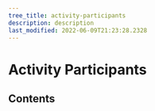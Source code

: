 ```yaml
---
tree_title: activity-participants
description: description
last_modified: 2022-06-09T21:23:28.2328
---
```


# Activity Participants

## Contents
